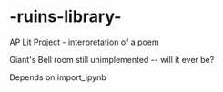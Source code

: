 # -ruins-library-
AP Lit Project - interpretation of a poem


Giant's Bell room still unimplemented -- will it ever be?

Depends on import_ipynb
